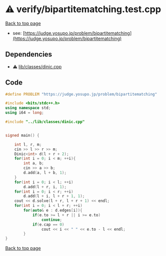 <!-- mathjax config similar to math.stackexchange -->
<script type="text/javascript" async
  src="https://cdnjs.cloudflare.com/ajax/libs/mathjax/2.7.5/MathJax.js?config=TeX-MML-AM_CHTML">
</script>
<script type="text/x-mathjax-config">
  MathJax.Hub.Config({
    TeX: { equationNumbers: { autoNumber: "AMS" }},
    tex2jax: {
      inlineMath: [ ['$','$'] ],
      processEscapes: true
    },
    "HTML-CSS": { matchFontHeight: false },
    displayAlign: "left",
    displayIndent: "2em"
  });
</script>

<script type="text/javascript" src="https://cdnjs.cloudflare.com/ajax/libs/jquery/3.4.1/jquery.min.js"></script>
<script src="https://cdn.jsdelivr.net/npm/jquery-balloon-js@1.1.2/jquery.balloon.min.js" integrity="sha256-ZEYs9VrgAeNuPvs15E39OsyOJaIkXEEt10fzxJ20+2I=" crossorigin="anonymous"></script>
<script type="text/javascript" src="../../assets/js/copy-button.js"></script>
<link rel="stylesheet" href="../../assets/css/copy-button.css" />


# :warning: verify/bipartitematching.test.cpp


[Back to top page](../../index.html)

* see: [https://judge.yosupo.jp/problem/bipartitematching](https://judge.yosupo.jp/problem/bipartitematching)


## Dependencies
* :warning: [lib/classes/dinic.cpp](../../library/lib/classes/dinic.cpp.html)


## Code
```cpp
#define PROBLEM "https://judge.yosupo.jp/problem/bipartitematching"

#include <bits/stdc++.h>
using namespace std;
using i64 = long;

#include "../lib/classes/dinic.cpp"


signed main() {

    int l, r, m;
    cin >> l >> r >> m;
    Dinic<int> d(l + r + 2);
    for(int i = 0; i < m; ++i){
        int a, b;
        cin >> a >> b;
        d.add(a, l + b, 1);
    }
    for(int i = 0; i < l; ++i)
        d.add(l + r, i, 1);
    for(int i = 0; i < r; ++i)
        d.add(l + i, l + r + 1, 1);
    cout << d.solve(l + r, l + r + 1) << endl;
    for(int i = 0; i < l + r; ++i)
        for(auto& e : d.edges[i]){
            if(e.to >= l + r || i >= e.to)
                continue;
            if(e.cap == 0)
                cout << i << " " << e.to - l << endl;
        }
}


```

[Back to top page](../../index.html)

